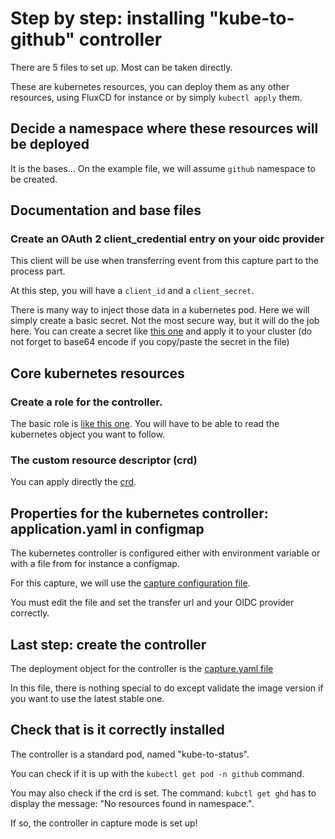 # Step by step: installing "kube-to-github" controller

There are 5 files to set up. Most can be taken directly.

These are kubernetes resources, you can deploy them as any other resources, using FluxCD for instance or by simply `kubectl apply` them.

## Decide a namespace where these resources will be deployed

It is the bases... On the example file, we will assume `github` namespace to be created.

## Documentation and base files

### Create an OAuth 2 client_credential entry on your oidc provider

This client will be use when transferring event from this capture part to the process part. 

At this step, you will have a `client_id` and a `client_secret`.

There is many way to inject those data in a kubernetes pod. Here we will simply create a basic secret. Not the most secure way, but it will do the job here.
You can create a secret like [this one](secret.yaml) and apply it to your cluster (do not forget to base64 encode if you copy/paste the secret in the file)

## Core kubernetes resources

### Create a role for the controller.

The basic role is [like this one](role.yaml). You will have to be able to read the kubernetes object you want to follow.

### The custom resource descriptor (crd)

You can apply directly the [crd](crd.yaml).

## Properties for the kubernetes controller: application.yaml in configmap

The kubernetes controller is configured either with environment variable or with a file from for instance a configmap. 

For this capture, we will use the [capture configuration file](configmap.yaml).

You must edit the file and set the transfer url and your OIDC provider correctly.   


## Last step: create the controller

The deployment object for the controller is the [capture.yaml file](capture.yaml)

In this file, there is nothing special to do except validate the image version if you want to use the latest stable one.

## Check that is it correctly installed

The controller is a standard pod, named "kube-to-status".

You can check if it is up with the `kubectl get pod -n github` command.

You may also check if the crd is set. The command: `kubctl get ghd` has to display the message: "No resources found in <your namespace name> namespace.".

If so, the controller in capture mode is set up!
